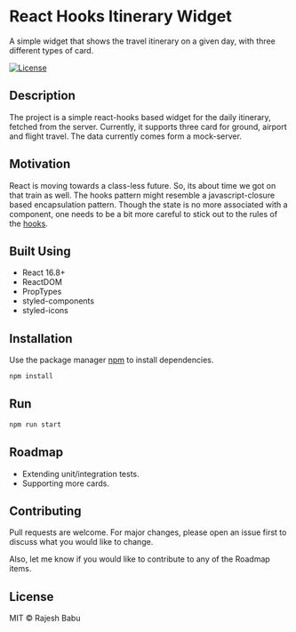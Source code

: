 # React Hooks Itinerary Widget
A simple widget that shows the travel itinerary on a given day, with three different types of card. 

<p>
  <a href="https://github.com/rajeshdavidbabu/react-hooks-itinerary-widget/blob/master/LICENSE">
    <img src="https://img.shields.io/npm/l/express.svg?maxAge=2592000&style=flat-square"
         alt="License">
  </a>
</p>

## Description
The project is a simple react-hooks based widget for the daily itinerary, fetched from the server. Currently, it supports three card for ground, airport and flight travel. The data currently comes form a mock-server.

## Motivation
React is moving towards a class-less future. So, its about time we got on that train as well. The hooks pattern might resemble a javascript-closure based encapsulation pattern. Though the state is no more associated with a component, one needs to be a bit more careful to stick out to the rules of the [hooks](https://reactjs.org/docs/hooks-intro.html). 

## Built Using
- React 16.8+
- ReactDOM
- PropTypes
- styled-components
- styled-icons

## Installation

Use the package manager [npm](https://www.npmjs.com/get-npm) to install dependencies.

```bash
npm install
```
## Run

```bash
npm run start
```

## Roadmap
- Extending unit/integration tests.
- Supporting more cards.

## Contributing
Pull requests are welcome. For major changes, please open an issue first to discuss what you would like to change.

Also, let me know if you would like to contribute to any of the Roadmap items.

## License

MIT © Rajesh Babu
